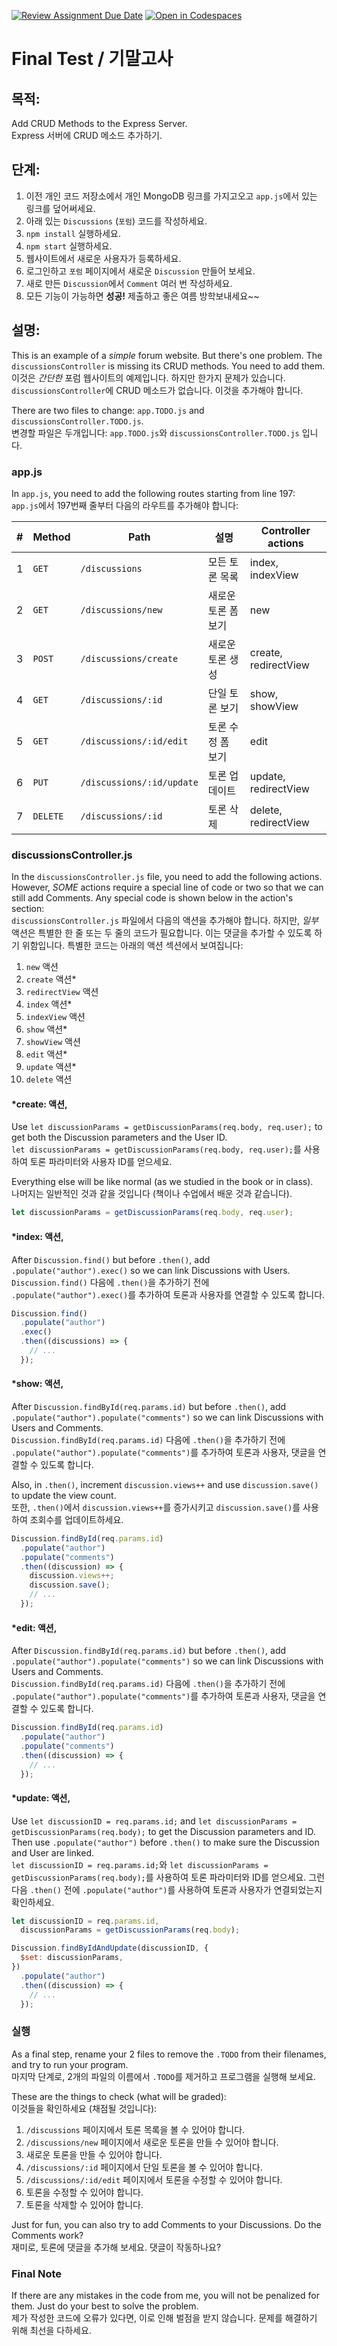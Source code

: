[![Review Assignment Due Date](https://classroom.github.com/assets/deadline-readme-button-22041afd0340ce965d47ae6ef1cefeee28c7c493a6346c4f15d667ab976d596c.svg)](https://classroom.github.com/a/LDXST20N)
[![Open in Codespaces](https://classroom.github.com/assets/launch-codespace-2972f46106e565e64193e422d61a12cf1da4916b45550586e14ef0a7c637dd04.svg)](https://classroom.github.com/open-in-codespaces?assignment_repo_id=15297315)
# Final Test / 기말고사

## 목적:

Add CRUD Methods to the Express Server.<br>Express 서버에 CRUD 메소드 추가하기.

## 단계:

1. 이전 개인 코드 저장소에서 개인 MongoDB 링크를 가지고오고 `app.js`에서 있는 링크를 덮어써세요.
2. 아래 있는 `Discussions` (`포럼`) 코드를 작성하세요.
3. `npm install` 실행하세요.
4. `npm start` 실행하세요.
5. 웹사이트에서 새로운 사용자가 등록하세요.
6. 로그인하고 `포럼` 페이지에서 새로운 `Discussion` 만들어 보세요.
7. 새로 만든 `Discussion`에서 `Comment` 여러 번 작성하세요.
8. 모든 기능이 가능하면 **성공!** 제출하고 좋은 여름 방학보내세요~~

## 설명:

This is an example of a _simple_ forum website. But there's one problem. The `discussionsController` is missing its CRUD methods. You need to add them.<br>이것은 _간단한_ 포럼 웹사이트의 예제입니다. 하지만 한가지 문제가 있습니다. `discussionsController`에 CRUD 메소드가 없습니다. 이것을 추가해야 합니다.

There are two files to change: `app.TODO.js` and `discussionsController.TODO.js`.<br>변경할 파일은 두개입니다: `app.TODO.js`와 `discussionsController.TODO.js` 입니다.

### app.js

In `app.js`, you need to add the following routes starting from line 197:<br>`app.js`에서 197번째 줄부터 다음의 라우트를 추가해야 합니다:

|  #  | Method   | Path                      | 설명                | Controller actions   |
| :-: | -------- | ------------------------- | ------------------- | -------------------- |
|  1  | `GET`    | `/discussions`            | 모든 토론 목록      | index, indexView     |
|  2  | `GET`    | `/discussions/new`        | 새로운 토론 폼 보기 | new                  |
|  3  | `POST`   | `/discussions/create`     | 새로운 토론 생성    | create, redirectView |
|  4  | `GET`    | `/discussions/:id`        | 단일 토론 보기      | show, showView       |
|  5  | `GET`    | `/discussions/:id/edit`   | 토론 수정 폼 보기   | edit                 |
|  6  | `PUT`    | `/discussions/:id/update` | 토론 업데이트       | update, redirectView |
|  7  | `DELETE` | `/discussions/:id`        | 토론 삭제           | delete, redirectView |

### discussionsController.js

In the `discussionsController.js` file, you need to add the following actions. However, _SOME_ actions require a special line of code or two so that we can still add Comments. Any special code is shown below in the action's section:<br>`discussionsController.js` 파일에서 다음의 액션을 추가해야 합니다. 하지만, _일부_ 액션은 특별한 한 줄 또는 두 줄의 코드가 필요합니다. 이는 댓글을 추가할 수 있도록 하기 위함입니다. 특별한 코드는 아래의 액션 섹션에서 보여집니다:

1. `new` 액션
2. `create` 액션\*
3. `redirectView` 액션
4. `index` 액션\*
5. `indexView` 액션
6. `show` 액션\*
7. `showView` 액션
8. `edit` 액션\*
9. `update` 액션\*
10. `delete` 액션

#### \*create: 액션,

Use `let discussionParams = getDiscussionParams(req.body, req.user);` to get both the Discussion parameters and the User ID.<br>`let discussionParams = getDiscussionParams(req.body, req.user);`를 사용하여 토론 파라미터와 사용자 ID를 얻으세요.

Everything else will be like normal (as we studied in the book or in class).<br>나머지는 일반적인 것과 같을 것입니다 (책이나 수업에서 배운 것과 같습니다).

```javascript
let discussionParams = getDiscussionParams(req.body, req.user);
```

#### \*index: 액션,

After `Discussion.find()` but before `.then()`, add `.populate("author").exec()` so we can link Discussions with Users.<br>`Discussion.find()` 다음에 `.then()`을 추가하기 전에 `.populate("author").exec()`를 추가하여 토론과 사용자를 연결할 수 있도록 합니다.

```javascript
Discussion.find()
  .populate("author")
  .exec()
  .then((discussions) => {
    // ...
  });
```

#### \*show: 액션,

After `Discussion.findById(req.params.id)` but before `.then()`, add `.populate("author").populate("comments")` so we can link Discussions with Users and Comments. <br>`Discussion.findById(req.params.id)` 다음에 `.then()`을 추가하기 전에 `.populate("author").populate("comments")`를 추가하여 토론과 사용자, 댓글을 연결할 수 있도록 합니다.

Also, in `.then()`, increment `discussion.views++` and use `discussion.save()` to update the view count.<br>또한, `.then()`에서 `discussion.views++`를 증가시키고 `discussion.save()`를 사용하여 조회수를 업데이트하세요.

```javascript
Discussion.findById(req.params.id)
  .populate("author")
  .populate("comments")
  .then((discussion) => {
    discussion.views++;
    discussion.save();
    // ...
  });
```

#### \*edit: 액션,

After `Discussion.findById(req.params.id)` but before `.then()`, add `.populate("author").populate("comments")` so we can link Discussions with Users and Comments. <br>`Discussion.findById(req.params.id)` 다음에 `.then()`을 추가하기 전에 `.populate("author").populate("comments")`를 추가하여 토론과 사용자, 댓글을 연결할 수 있도록 합니다.

```javascript
Discussion.findById(req.params.id)
  .populate("author")
  .populate("comments")
  .then((discussion) => {
    // ...
  });
```

#### \*update: 액션,

Use `let discussionID = req.params.id;` and `let discussionParams = getDiscussionParams(req.body);` to get the Discussion parameters and ID. Then use `.populate("author")` before `.then()` to make sure the Discussion and User are linked.<br>`let discussionID = req.params.id;`와 `let discussionParams = getDiscussionParams(req.body);`를 사용하여 토론 파라미터와 ID를 얻으세요. 그런 다음 `.then()` 전에 `.populate("author")`를 사용하여 토론과 사용자가 연결되었는지 확인하세요.

```javascript
let discussionID = req.params.id,
  discussionParams = getDiscussionParams(req.body);

Discussion.findByIdAndUpdate(discussionID, {
  $set: discussionParams,
})
  .populate("author")
  .then((discussion) => {
    // ...
  });
```

### 실행

As a final step, rename your 2 files to remove the `.TODO` from their filenames, and try to run your program.<br>마지막 단계로, 2개의 파일의 이름에서 `.TODO`를 제거하고 프로그램을 실행해 보세요.

These are the things to check (what will be graded):<br>이것들을 확인하세요 (채점될 것입니다):

1. `/discussions` 페이지에서 토론 목록을 볼 수 있어야 합니다.
2. `/discussions/new` 페이지에서 새로운 토론을 만들 수 있어야 합니다.
3. 새로운 토론을 만들 수 있어야 합니다.
4. `/discussions/:id` 페이지에서 단일 토론을 볼 수 있어야 합니다.
5. `/discussions/:id/edit` 페이지에서 토론을 수정할 수 있어야 합니다.
6. 토론을 수정할 수 있어야 합니다.
7. 토론을 삭제할 수 있어야 합니다.

Just for fun, you can also try to add Comments to your Discussions. Do the Comments work?<br>재미로, 토론에 댓글을 추가해 보세요. 댓글이 작동하나요?

### Final Note

If there are any mistakes in the code from me, you will not be penalized for them. Just do your best to solve the problem.<br>제가 작성한 코드에 오류가 있다면, 이로 인해 벌점을 받지 않습니다. 문제를 해결하기 위해 최선을 다하세요.
